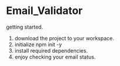 # Email_Validator
getting started.
1. download the project to your workspace.
2. initialize npm init -y
3. install required dependencies.
4. enjoy checking your email status.
